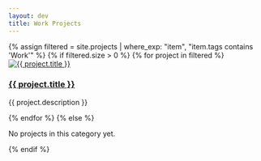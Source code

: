 ```yaml
---
layout: dev
title: Work Projects
---
```




  <div class="projects-gallery">
    {% assign filtered = site.projects | where_exp: "item", "item.tags contains 'Work'" %}
    {% if filtered.size > 0 %}
      {% for project in filtered %}
        <div class="project-card">
          <a href="{{ project.url | relative_url }}">
            <img src="{{ project.image }}" alt="{{ project.title }}" />
            <h3>{{ project.title }}</h3>
          </a>
          <p>{{ project.description }}</p>
        </div>
      {% endfor %}
    {% else %}
      <p>No projects in this category yet.</p>
    {% endif %}
  </div>


